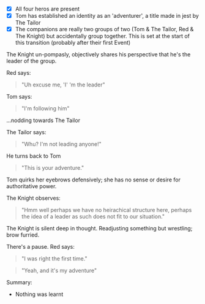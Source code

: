 - [x] All four heros are present
- [x] Tom has established an identity as an 'adventurer', a title made in jest by The Tailor
- [x] The companions are really two groups of two (Tom & The Tailor, Red & The Knight) but accidentally group together. This is set at the start of this transition (probably after their first Event)

The Knight un-pompasly, objectively shares his perspective that he's the leader of the group. 

Red says: 
> "Uh excuse me, 'I' 'm the leader"

Tom says:
> "I'm following him" 

...nodding towards The Tailor

The Tailor says: 
> "Whu? I'm not leading anyone!" 

He turns back to Tom 
> "This is your adventure."

Tom quirks her eyebrows defensively; she has no sense or desire for authoritative power.

The  Knight observes: 
> "Hmm well perhaps we have no heirachical structure here, perhaps the idea of a leader as such does not fit to our situation." 

The Knight is silent deep in thought. Readjusting something but wrestling; brow furried.

There's a pause. Red says:

> "I was right the first time."

> "Yeah, and it's my adventure"


Summary:
- Nothing was learnt
